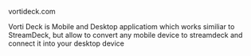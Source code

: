 vortideck.com

Vorti Deck is Mobile and Desktop applicatiom which works similiar to StreamDeck, but allow to convert any mobile device to streamdeck and connect it into your desktop device
